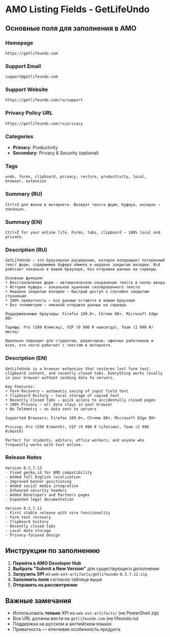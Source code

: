# AMO Listing Fields - GetLifeUndo

## Основные поля для заполнения в AMO

### Homepage
```
https://getlifeundo.com
```

### Support Email
```
support@getlifeundo.com
```

### Support Website
```
https://getlifeundo.com/ru/support
```

### Privacy Policy URL
```
https://getlifeundo.com/ru/privacy
```

### Categories
- **Primary**: Productivity
- **Secondary**: Privacy & Security (optional)

### Tags
```
undo, forms, clipboard, privacy, restore, productivity, local, browser, extension
```

### Summary (RU)
```
Ctrl+Z для жизни в интернете. Возврат текста форм, буфера, вкладок — локально.
```

### Summary (EN)
```
Ctrl+Z for your online life. Forms, tabs, clipboard — 100% local and private.
```

### Description (RU)
```
GetLifeUndo — это браузерное расширение, которое возвращает потерянный текст форм, содержимое буфера обмена и недавно закрытые вкладки. Всё работает локально в вашем браузере, без отправки данных на серверы.

Основные функции:
• Восстановление форм — автоматическое сохранение текста в полях ввода
• История буфера — локальное хранение скопированного текста
• Недавно закрытые вкладки — быстрый доступ к случайно закрытым страницам
• 100% приватность — все данные остаются в вашем браузере
• Без телеметрии — никакой отправки данных на серверы

Поддерживаемые браузеры: Firefox 109.0+, Chrome 88+, Microsoft Edge 88+

Тарифы: Pro (599 ₽/месяц), VIP (9 990 ₽ навсегда), Team (2 990 ₽/месяц)

Идеально подходит для студентов, редакторов, офисных работников и всех, кто часто работает с текстом в интернете.
```

### Description (EN)
```
GetLifeUndo is a browser extension that restores lost form text, clipboard content, and recently closed tabs. Everything works locally in your browser without sending data to servers.

Key Features:
• Form Recovery — automatic saving of input field text
• Clipboard History — local storage of copied text
• Recently Closed Tabs — quick access to accidentally closed pages
• 100% Privacy — all data stays in your browser
• No Telemetry — no data sent to servers

Supported Browsers: Firefox 109.0+, Chrome 88+, Microsoft Edge 88+

Pricing: Pro (599 ₽/month), VIP (9 990 ₽ lifetime), Team (2 990 ₽/month)

Perfect for students, editors, office workers, and anyone who frequently works with text online.
```

### Release Notes
```
Version 0.3.7.12
- Fixed gecko.id for AMO compatibility
- Added full English localization
- Improved banner positioning
- Added social media integration
- Enhanced security headers
- Added Developers and Partners pages
- Expanded legal documentation

Version 0.3.7.11
- First stable release with core functionality
- Form text recovery
- Clipboard history
- Recently closed tabs
- Local data storage
- Privacy-focused design
```

## Инструкции по заполнению

1. **Перейти в AMO Developer Hub**
2. **Выбрать "Submit a New Version"** для существующего дополнения
3. **Загрузить XPI** из `web-ext-artifacts/getlifeundo-0.3.7.12.zip`
4. **Заполнить поля** согласно таблице выше
5. **Отправить на рассмотрение**

## Важные замечания

- Использовать **только** XPI из `web-ext-artifacts/` (не PowerShell zip)
- Все URL должны вести на `getlifeundo.com` (не lifeundo.ru)
- Поддержка на русском и английском языках
- Приватность — ключевая особенность продукта
